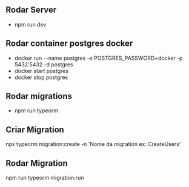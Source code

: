 
## Rodar Server
* npm run dev

## Rodar container postgres docker
* docker run --name postgres -e POSTGRES_PASSWORD=docker -p 5432:5432 -d postgres
* docker start postgres
* docker stop postgres

## Rodar migrations
* npm run typeorm

## Criar Migration
npx typeorm migration:create -n 'Nome da migration ex: CreateUsers'

## Rodar Migration
npm run typeorm migration:run
